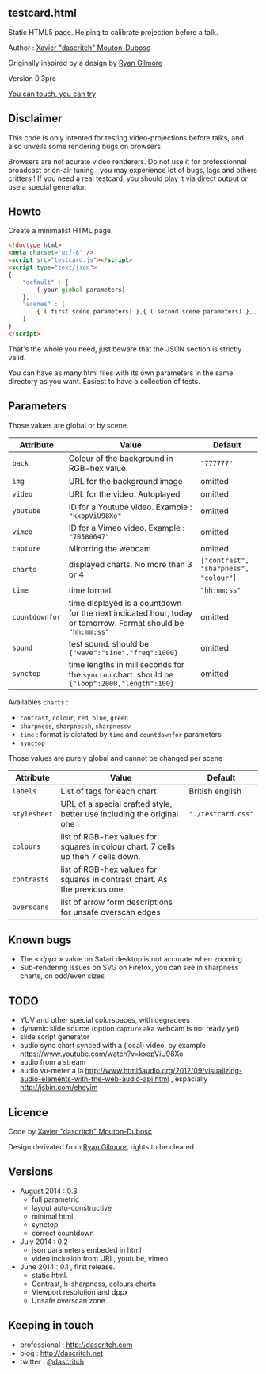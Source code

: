 testcard.html
--------------

Static HTML5 page. Helping to calibrate projection before a talk.

Author :  [Xavier "dascritch" Mouton-Dubosc](http://dascritch.com)

Originally inspired by a design by [Ryan Gilmore](http://www.urbanspaceman.net/urbanspaceman/index.php?/print/tv-test-card/)

Version 0.3pre

[You can touch, you can try](http://dascritch.github.io/testcard.html/)

Disclaimer
----------
This code is only intented for testing video-projections before talks, and also unveils some rendering bugs on browsers.

Browsers are not acurate video renderers. Do not use it for professionnal broadcast or on-air tuning : you may experience lot of bugs, lags and others critters ! If you need a real testcard, you should play it via direct output or use a special generator. 

Howto
-----
Create a minimalist HTML page.
```html
<!doctype html>
<meta charset="utf-8" />
<script src="testcard.js"></script>
<script type="text/json">
{
	"default" : {
		( your global parameters)
	},
	"scenes" : [
	    { ( first scene parameters) },{ ( second scene parameters) },…
	]
}
</script>
```

That's the whole you need, just beware that the JSON section is strictly valid.

You can have as many html files with its own parameters in the same directory as you want. Easiest to have a collection of tests.

Parameters
----------
Those values are global or by scene.

|Attribute|Value                                              |Default|
|---------|---------------------------------------------------|-------|
|`back`   |Colour of the background in RGB-hex value.         |`"777777"`|
|`img`    |URL for the background image                       |omitted|
|`video`  |URL for the video. Autoplayed                      |omitted|
|`youtube`|ID for a Youtube video. Example : `"kxopViU98Xo"`  |omitted|
|`vimeo`  |ID for a Vimeo video. Example : `"70580647"`       |omitted|
|`capture`|Mirorring the webcam                               |omitted|
|`charts` |displayed charts. No more than 3 or 4              |`["contrast", "sharpness", "colour"`]|
|`time`   | time format                                       |`"hh:mm:ss"`|
|`countdownfor`|time displayed is a countdown for the next indicated hour, today or tomorrow. Format should be `"hh:mm:ss"`|omitted|
|`sound`  |test sound. should be `{"wave":"sine","freq":1000}`            |omitted|
|`synctop`|time lengths in milliseconds for the `synctop` chart. should be `{"loop":2000,"length":100}`    |omitted|

Availables `charts` :
* `contrast`, `colour`, `red`, `blue`, `green`
* `sharpness`, `sharpnessh`, `sharpnessv`
* `time` : format is dictated by `time` and `countdownfor` parameters
* `synctop`

Those values are purely global and cannot be changed per scene

|Attribute|Value                                              |Default|
|---------|---------------------------------------------------|-------|
|`labels` |List of tags for each chart                        |British english|
|`stylesheet`|URL of a special crafted style, better use including the original one|`"./testcard.css"`|
|`colours`|list of RGB-hex values for squares in colour chart. 7 cells up then 7 cells down.||
|`contrasts`|list of RGB-hex values for squares in contrast chart. As the previous one||
|`overscans`|list of arrow form descriptions for unsafe overscan edges||

Known bugs
----------
* The « *dppx* » value on Safari desktop is not accurate when zooming
* Sub-rendering issues on SVG on Firefox, you can see in sharpness charts, on odd/even sizes

TODO
----
* YUV and other special colorspaces, with degradees
* dynamic slide source (option `capture` aka webcam is not ready yet)
* slide script generator
* audio sync chart synced with a (local) video. by example https://www.youtube.com/watch?v=kxopViU98Xo
* audio from a stream
* audio vu-meter a la <http://www.html5audio.org/2012/09/visualizing-audio-elements-with-the-web-audio-api.html> , espacially <http://jsbin.com/eheyim>

Licence
-------

Code by [Xavier "dascritch" Mouton-Dubosc](http://dascritch.com)

Design derivated from [Ryan Gilmore](http://www.urbanspaceman.net/), rights to be cleared

Versions
--------
* August 2014 : 0.3
  * full parametric
  * layout auto-constructive
  * minimal html 
  * synctop 
  * correct countdown
* July 2014 : 0.2
  * json parameters embeded in html
  * video inclusion from URL, youtube, vimeo
* June 2014 : 0.1 , first release.
  * static html.
  * Contrast, h-sharpness, colours charts
  * Viewport resolution and dppx
  * Unsafe overscan zone

Keeping in touch
----------------
* professional : <http://dascritch.com>
* blog : <http://dascritch.net>
* twitter : [@dascritch](https://twitter.com/dascritch)
